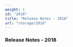 ```yaml
---
weight: 1
id: "2018"
title: "Release Notes - 2018"
url: "storage/2018"
---
```


### Release Notes - 2018 ###



